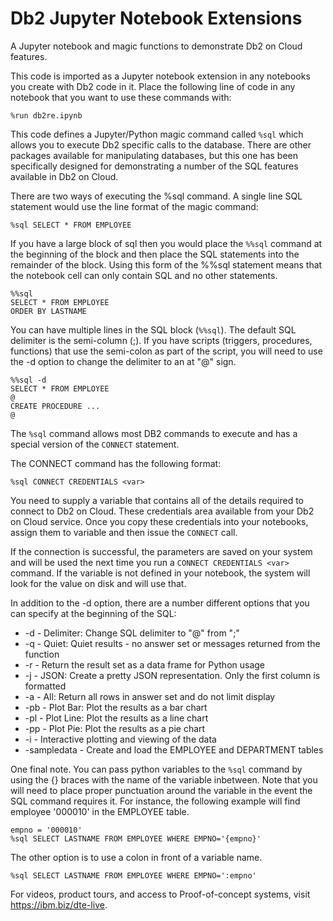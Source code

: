# Db2 Jupyter Notebook Extensions
A Jupyter notebook and magic functions to demonstrate Db2 on Cloud features.

This code is imported as a Jupyter notebook extension in any notebooks you create with Db2 code in it. Place the following line of code in any notebook that you want to use these commands with:
```
%run db2re.ipynb
```

This code defines a Jupyter/Python magic command called `%sql` which allows you to execute Db2 specific calls to 
the database. There are other packages available for manipulating databases, but this one has been specifically
designed for demonstrating a number of the SQL features available in Db2 on Cloud.

There are two ways of executing the %sql command. A single line SQL statement would use the
line format of the magic command:
```
%sql SELECT * FROM EMPLOYEE
```

If you have a large block of sql then you would place the `%%sql` command at the beginning of the block and then
place the SQL statements into the remainder of the block. Using this form of the %%sql statement means that the
notebook cell can only contain SQL and no other statements.
```
%%sql
SELECT * FROM EMPLOYEE
ORDER BY LASTNAME
```

You can have multiple lines in the SQL block (`%%sql`). The default SQL delimiter is the semi-column (;).
If you have scripts (triggers, procedures, functions) that use the semi-colon as part of the script, you 
will need to use the -d option to change the delimiter to an at "@" sign. 
```
%%sql -d
SELECT * FROM EMPLOYEE
@
CREATE PROCEDURE ...
@
```

The `%sql` command allows most DB2 commands to execute and has a special version of the `CONNECT` statement. 

The CONNECT command has the following format:
```
%sql CONNECT CREDENTIALS <var>
```

You need to supply a variable that contains all of the details required to connect to Db2 on Cloud. These credentials area available from your Db2 on Cloud service. Once you copy these credentials into your notebooks, assign them to variable and then issue the `CONNECT` call.

If the connection is successful, the parameters are saved on your system and will be used the next time you
run a `CONNECT CREDENTIALS <var>` command. If the variable is not defined in your notebook, the system will look for the value on disk and will use that. 
   
In addition to the -d option, there are a number different options that you can specify at the beginning of 
the SQL:

- -d - Delimiter: Change SQL delimiter to "@" from ";"
- -q - Quiet: Quiet results - no answer set or messages returned from the function
- -r - Return the result set as a data frame for Python usage
- -j - JSON: Create a pretty JSON representation. Only the first column is formatted
- -a - All: Return all rows in answer set and do not limit display
- -pb - Plot Bar: Plot the results as a bar chart
- -pl - Plot Line: Plot the results as a line chart
- -pp - Plot Pie: Plot the results as a pie chart
- -i - Interactive plotting and viewing of the data
- -sampledata - Create and load the EMPLOYEE and DEPARTMENT tables

One final note. You can pass python variables to the `%sql` command by using the \{\} braces with the name of the
variable inbetween. Note that you will need to place proper punctuation around the variable in the event the
SQL command requires it. For instance, the following example will find employee '000010' in the EMPLOYEE table.
```
empno = '000010'
%sql SELECT LASTNAME FROM EMPLOYEE WHERE EMPNO='{empno}'
```

The other option is to use a colon in front of a variable name.
```
%sql SELECT LASTNAME FROM EMPLOYEE WHERE EMPNO=':empno'
```

For videos, product tours, and access to Proof-of-concept systems, visit https://ibm.biz/dte-live.
